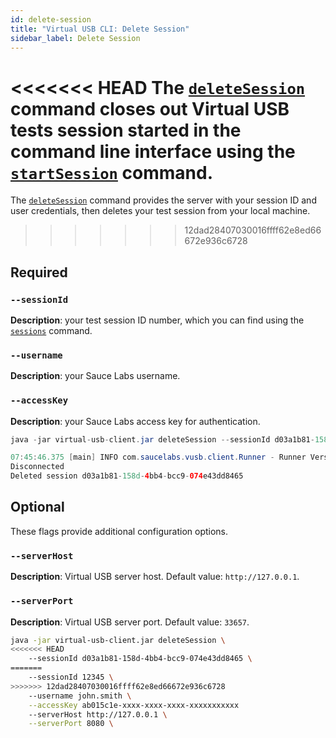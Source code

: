 ```yaml
---
id: delete-session
title: "Virtual USB CLI: Delete Session"
sidebar_label: Delete Session
---
```


<<<<<<< HEAD
The [`deleteSession`](https://docs.saucelabs.com/mobile-apps/virtual-usb#close-test) command closes out Virtual USB tests session started in the command line interface using the [`startSession`](dev/cli/virtual-usb/start-session) command.
=======
The [`deleteSession`](https://docs.saucelabs.com/mobile-apps/virtual-usb#close-test) command provides the server with your session ID and user credentials, then deletes your test session from your local machine.
>>>>>>> 12dad28407030016ffff62e8ed66672e936c6728

## Required

### `--sessionId`
__Description__: your test session ID number, which you can find using the [`sessions`](dev/cli/virtual-usb/find-sessionid) command.

### `--username`
__Description__: your Sauce Labs username.

### `--accessKey`
__Description__: your Sauce Labs access key for authentication.

```java title="Basic Example (required flags only)"
java -jar virtual-usb-client.jar deleteSession --sessionId d03a1b81-158d-4bb4-bcc9-074e43dd8465 --username john.smith --accessKey ab015c1e-xxxx-xxxx-xxxx-xxxxxxxxxxx
```

```java title="Response Example"
07:45:46.375 [main] INFO com.saucelabs.vusb.client.Runner - Runner Version 2.0.0
Disconnected
Deleted session d03a1b81-158d-4bb4-bcc9-074e43dd8465
```

## Optional

These flags provide additional configuration options.

### `--serverHost`
__Description__: Virtual USB server host. Default value: `http://127.0.0.1`.

### `--serverPort`
__Description__: Virtual USB server port. Default value: `33657`.

```bash title="Full Example"
java -jar virtual-usb-client.jar deleteSession \
<<<<<<< HEAD
    --sessionId d03a1b81-158d-4bb4-bcc9-074e43dd8465 \
=======
    --sessionId 12345 \
>>>>>>> 12dad28407030016ffff62e8ed66672e936c6728
    --username john.smith \
    --accessKey ab015c1e-xxxx-xxxx-xxxx-xxxxxxxxxxx
    --serverHost http://127.0.0.1 \
    --serverPort 8080 \
```
